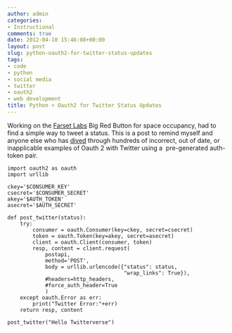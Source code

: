 ```yaml
---
author: admin
categories:
- Instructional
comments: true
date: 2012-04-10 15:46:08+00:00
layout: post
slug: python-oauth2-for-twitter-status-updates
tags:
- code
- python
- social media
- twitter
- oauth2
- web development
title: Python + Oauth2 for Twitter Status Updates
---
```



Working on the [Farset Labs](http://blog.farsetlabs.org.uk) Big Red Button for space occupancy, had to find a simple way to tweet a status. This is a post to remind myself and anyone else who has [dived](https://dev.twitter.com/docs/twitter-libraries#python) through hundreds of incorrect, out of date, or inapplicable examples of Oauth 2 with Twitter using a  pre-generated auth-token pair.

    
    import oauth2 as oauth
    import urllib
    
    ckey='$CONSUMER_KEY'
    csecret='$CONSUMER_SECRET'
    akey='$AUTH_TOKEN'
    asecret='$AUTH_SECRET'
    
    def post_twitter(status):
        try:
            consumer = oauth.Consumer(key=ckey, secret=csecret)
            token = oauth.Token(key=akey, secret=asecret)
            client = oauth.Client(consumer, token)
            resp, content = client.request(
                postapi,
                method='POST',
                body = urllib.urlencode({"status": status,
                                         "wrap_links": True}),
                #headers=http_headers,
                #force_auth_header=True
                )
        except oauth.Error as err:
            print("Twitter Error:"+err)
        return resp, content
    
    post_twitter("Hello Twitterverse")
